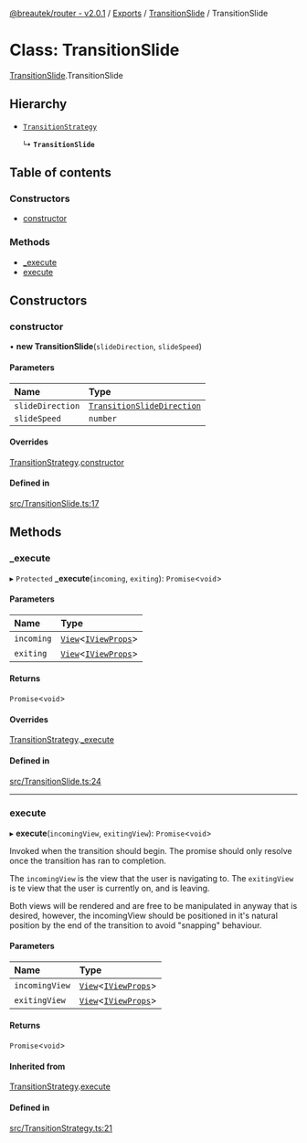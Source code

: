 [@breautek/router - v2.0.1](../README.md) / [Exports](../modules.md) / [TransitionSlide](../modules/TransitionSlide.md) / TransitionSlide

# Class: TransitionSlide

[TransitionSlide](../modules/TransitionSlide.md).TransitionSlide

## Hierarchy

- [`TransitionStrategy`](TransitionStrategy.TransitionStrategy-1.md)

  ↳ **`TransitionSlide`**

## Table of contents

### Constructors

- [constructor](TransitionSlide.TransitionSlide-1.md#constructor)

### Methods

- [\_execute](TransitionSlide.TransitionSlide-1.md#_execute)
- [execute](TransitionSlide.TransitionSlide-1.md#execute)

## Constructors

### constructor

• **new TransitionSlide**(`slideDirection`, `slideSpeed`)

#### Parameters

| Name | Type |
| :------ | :------ |
| `slideDirection` | [`TransitionSlideDirection`](../enums/TransitionSlide.TransitionSlideDirection.md) |
| `slideSpeed` | `number` |

#### Overrides

[TransitionStrategy](TransitionStrategy.TransitionStrategy-1.md).[constructor](TransitionStrategy.TransitionStrategy-1.md#constructor)

#### Defined in

[src/TransitionSlide.ts:17](https://github.com/breautek/router/blob/f6dfe6e/src/TransitionSlide.ts#L17)

## Methods

### \_execute

▸ `Protected` **_execute**(`incoming`, `exiting`): `Promise`<`void`\>

#### Parameters

| Name | Type |
| :------ | :------ |
| `incoming` | [`View`](View.View-1.md)<[`IViewProps`](../interfaces/View.IViewProps.md)\> |
| `exiting` | [`View`](View.View-1.md)<[`IViewProps`](../interfaces/View.IViewProps.md)\> |

#### Returns

`Promise`<`void`\>

#### Overrides

[TransitionStrategy](TransitionStrategy.TransitionStrategy-1.md).[_execute](TransitionStrategy.TransitionStrategy-1.md#_execute)

#### Defined in

[src/TransitionSlide.ts:24](https://github.com/breautek/router/blob/f6dfe6e/src/TransitionSlide.ts#L24)

___

### execute

▸ **execute**(`incomingView`, `exitingView`): `Promise`<`void`\>

Invoked when the transition should begin.
The promise should only resolve once the transition
has ran to completion.

The `incomingView` is the view that the user is navigating to.
The `exitingView` is te view that the user is currently on, and is leaving.

Both views will be rendered and are free to be manipulated in anyway that is desired,
however, the incomingView should be positioned in it's natural position by the end
of the transition to avoid "snapping" behaviour.

#### Parameters

| Name | Type |
| :------ | :------ |
| `incomingView` | [`View`](View.View-1.md)<[`IViewProps`](../interfaces/View.IViewProps.md)\> |
| `exitingView` | [`View`](View.View-1.md)<[`IViewProps`](../interfaces/View.IViewProps.md)\> |

#### Returns

`Promise`<`void`\>

#### Inherited from

[TransitionStrategy](TransitionStrategy.TransitionStrategy-1.md).[execute](TransitionStrategy.TransitionStrategy-1.md#execute)

#### Defined in

[src/TransitionStrategy.ts:21](https://github.com/breautek/router/blob/f6dfe6e/src/TransitionStrategy.ts#L21)
